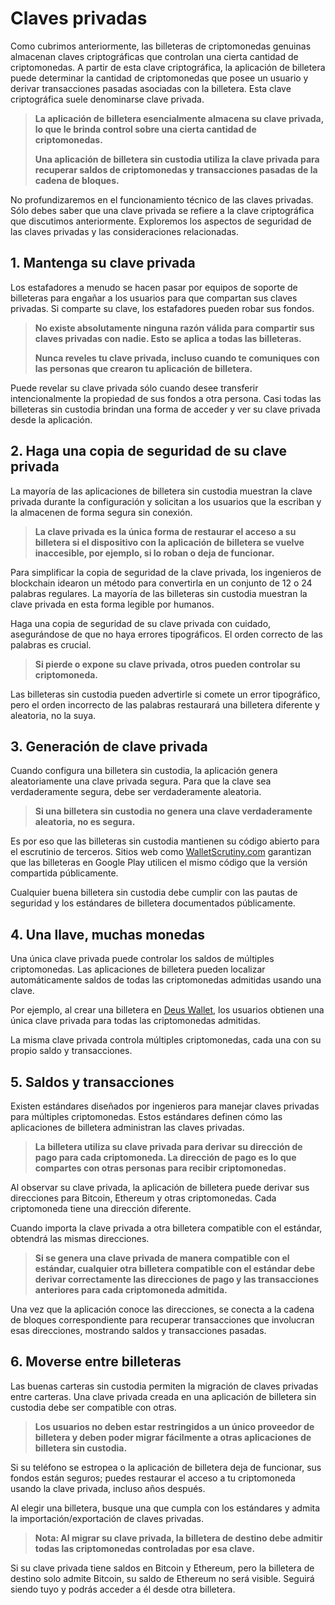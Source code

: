 # Claves privadas

Como cubrimos anteriormente, las billeteras de criptomonedas genuinas almacenan claves criptográficas que controlan una cierta cantidad de criptomonedas. A partir de esta clave criptográfica, la aplicación de billetera puede determinar la cantidad de criptomonedas que posee un usuario y derivar transacciones pasadas asociadas con la billetera. Esta clave criptográfica suele denominarse clave privada.

> **La aplicación de billetera esencialmente almacena su clave privada, lo que le brinda control sobre una cierta cantidad de criptomonedas.**
>
> **Una aplicación de billetera sin custodia utiliza la clave privada para recuperar saldos de criptomonedas y transacciones pasadas de la cadena de bloques.**

No profundizaremos en el funcionamiento técnico de las claves privadas. Sólo debes saber que una clave privada se refiere a la clave criptográfica que discutimos anteriormente. Exploremos los aspectos de seguridad de las claves privadas y las consideraciones relacionadas.

## 1. Mantenga su clave privada

Los estafadores a menudo se hacen pasar por equipos de soporte de billeteras para engañar a los usuarios para que compartan sus claves privadas. Si comparte su clave, los estafadores pueden robar sus fondos.

> **No existe absolutamente ninguna razón válida para compartir sus claves privadas con nadie. Esto se aplica a todas las billeteras.**
>
> **Nunca reveles tu clave privada, incluso cuando te comuniques con las personas que crearon tu aplicación de billetera.**

Puede revelar su clave privada sólo cuando desee transferir intencionalmente la propiedad de sus fondos a otra persona. Casi todas las billeteras sin custodia brindan una forma de acceder y ver su clave privada desde la aplicación.

## 2. Haga una copia de seguridad de su clave privada

La mayoría de las aplicaciones de billetera sin custodia muestran la clave privada durante la configuración y solicitan a los usuarios que la escriban y la almacenen de forma segura sin conexión.

> **La clave privada es la única forma de restaurar el acceso a su billetera si el dispositivo con la aplicación de billetera se vuelve inaccesible, por ejemplo, si lo roban o deja de funcionar.**

Para simplificar la copia de seguridad de la clave privada, los ingenieros de blockchain idearon un método para convertirla en un conjunto de 12 o 24 palabras regulares. La mayoría de las billeteras sin custodia muestran la clave privada en esta forma legible por humanos.

Haga una copia de seguridad de su clave privada con cuidado, asegurándose de que no haya errores tipográficos. El orden correcto de las palabras es crucial.

> **Si pierde o expone su clave privada, otros pueden controlar su criptomoneda.**

Las billeteras sin custodia pueden advertirle si comete un error tipográfico, pero el orden incorrecto de las palabras restaurará una billetera diferente y aleatoria, no la suya.

## 3. Generación de clave privada

Cuando configura una billetera sin custodia, la aplicación genera aleatoriamente una clave privada segura. Para que la clave sea verdaderamente segura, debe ser verdaderamente aleatoria.

> **Si una billetera sin custodia no genera una clave verdaderamente aleatoria, no es segura.**

Es por eso que las billeteras sin custodia mantienen su código abierto para el escrutinio de terceros. Sitios web como [WalletScrutiny.com](https://walletscrutiny.com) garantizan que las billeteras en Google Play utilicen el mismo código que la versión compartida públicamente.

Cualquier buena billetera sin custodia debe cumplir con las pautas de seguridad y los estándares de billetera documentados públicamente.

## 4. Una llave, muchas monedas

Una única clave privada puede controlar los saldos de múltiples criptomonedas. Las aplicaciones de billetera pueden localizar automáticamente saldos de todas las criptomonedas admitidas usando una clave.

Por ejemplo, al crear una billetera en [Deus Wallet](https://deuswallet.com), los usuarios obtienen una única clave privada para todas las criptomonedas admitidas.

La misma clave privada controla múltiples criptomonedas, cada una con su propio saldo y transacciones.

## 5. Saldos y transacciones

Existen estándares diseñados por ingenieros para manejar claves privadas para múltiples criptomonedas. Estos estándares definen cómo las aplicaciones de billetera administran las claves privadas.

> **La billetera utiliza su clave privada para derivar su dirección de pago para cada criptomoneda. La dirección de pago es lo que compartes con otras personas para recibir criptomonedas.**

Al observar su clave privada, la aplicación de billetera puede derivar sus direcciones para Bitcoin, Ethereum y otras criptomonedas. Cada criptomoneda tiene una dirección diferente.

Cuando importa la clave privada a otra billetera compatible con el estándar, obtendrá las mismas direcciones.

> **Si se genera una clave privada de manera compatible con el estándar, cualquier otra billetera compatible con el estándar debe derivar correctamente las direcciones de pago y las transacciones anteriores para cada criptomoneda admitida.**

Una vez que la aplicación conoce las direcciones, se conecta a la cadena de bloques correspondiente para recuperar transacciones que involucran esas direcciones, mostrando saldos y transacciones pasadas.

## 6. Moverse entre billeteras

Las buenas carteras sin custodia permiten la migración de claves privadas entre carteras. Una clave privada creada en una aplicación de billetera sin custodia debe ser compatible con otras.

> **Los usuarios no deben estar restringidos a un único proveedor de billetera y deben poder migrar fácilmente a otras aplicaciones de billetera sin custodia.**

Si su teléfono se estropea o la aplicación de billetera deja de funcionar, sus fondos están seguros; puedes restaurar el acceso a tu criptomoneda usando la clave privada, incluso años después.

Al elegir una billetera, busque una que cumpla con los estándares y admita la importación/exportación de claves privadas.

> **Nota: Al migrar su clave privada, la billetera de destino debe admitir todas las criptomonedas controladas por esa clave.**

Si su clave privada tiene saldos en Bitcoin y Ethereum, pero la billetera de destino solo admite Bitcoin, su saldo de Ethereum no será visible. Seguirá siendo tuyo y podrás acceder a él desde otra billetera.